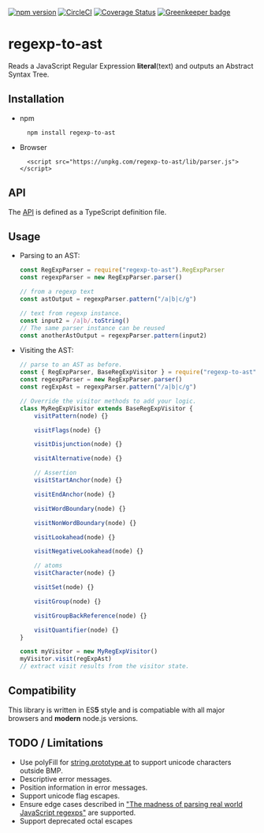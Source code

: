 [![npm version](https://badge.fury.io/js/regexp-to-ast.svg)](https://badge.fury.io/js/regexp-to-ast)
[![CircleCI](https://circleci.com/gh/bd82/regexp-to-ast.svg?style=svg)](https://circleci.com/gh/bd82/regexp-to-ast)
[![Coverage Status](https://coveralls.io/repos/github/bd82/regexp-to-ast/badge.svg?branch1=master)](https://coveralls.io/github/bd82/regexp-to-ast?branch1=master) [![Greenkeeper badge](https://badges.greenkeeper.io/bd82/regexp-to-ast.svg)](https://greenkeeper.io/)

# regexp-to-ast

Reads a JavaScript Regular Expression **literal**(text) and outputs an Abstract Syntax Tree.

## Installation

-   npm
    ```
      npm install regexp-to-ast
    ```
-   Browser
    ```
      <script src="https://unpkg.com/regexp-to-ast/lib/parser.js"></script>
    ```

## API

The [API](https://github.com/bd82/regexp-to-ast/blob/master/api.d.ts) is defined as a TypeScript definition file.

## Usage

-   Parsing to an AST:

    ```javascript
    const RegExpParser = require("regexp-to-ast").RegExpParser
    const regexpParser = new RegExpParser.parser()

    // from a regexp text
    const astOutput = regexpParser.pattern("/a|b|c/g")

    // text from regexp instance.
    const input2 = /a|b/.toString()
    // The same parser instance can be reused
    const anotherAstOutput = regexpParser.pattern(input2)
    ```

-   Visiting the AST:

    ```javascript
    // parse to an AST as before.
    const { RegExpParser, BaseRegExpVisitor } = require("regexp-to-ast")
    const regexpParser = new RegExpParser.parser()
    const regExpAst = regexpParser.pattern("/a|b|c/g")

    // Override the visitor methods to add your logic.
    class MyRegExpVisitor extends BaseRegExpVisitor {
        visitPattern(node) {}

        visitFlags(node) {}

        visitDisjunction(node) {}

        visitAlternative(node) {}

        // Assertion
        visitStartAnchor(node) {}

        visitEndAnchor(node) {}

        visitWordBoundary(node) {}

        visitNonWordBoundary(node) {}

        visitLookahead(node) {}

        visitNegativeLookahead(node) {}

        // atoms
        visitCharacter(node) {}

        visitSet(node) {}

        visitGroup(node) {}

        visitGroupBackReference(node) {}

        visitQuantifier(node) {}
    }

    const myVisitor = new MyRegExpVisitor()
    myVisitor.visit(regExpAst)
    // extract visit results from the visitor state.
    ```

## Compatibility

This library is written in ES**5** style and is compatiable with all major browsers and **modern** node.js versions.

## TODO / Limitations

-   Use polyFill for [string.prototype.at](https://github.com/mathiasbynens/String.prototype.at)
    to support unicode characters outside BMP.
-   Descriptive error messages.
-   Position information in error messages.
-   Support unicode flag escapes.
-   Ensure edge cases described in ["The madness of parsing real world JavaScript regexps"](https://hackernoon.com/the-madness-of-parsing-real-world-javascript-regexps-d9ee336df983) are supported.
-   Support deprecated octal escapes
